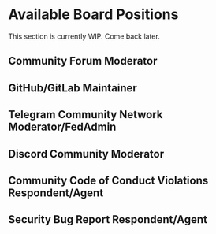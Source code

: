 # Available Board Positions
This section is currently WIP. Come back later.

## Community Forum Moderator

## GitHub/GitLab Maintainer

## Telegram Community Network Moderator/FedAdmin

## Discord Community Moderator

## Community Code of Conduct Violations Respondent/Agent

## Security Bug Report Respondent/Agent
